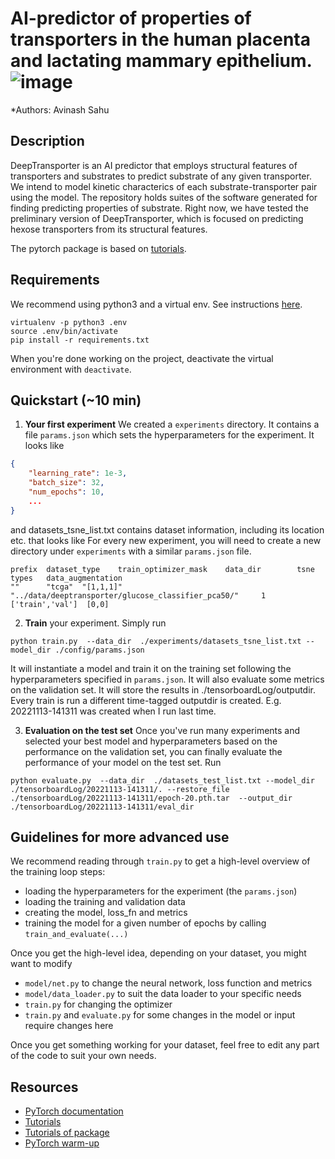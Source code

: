 # AI-predictor of  properties of transporters in the human placenta and lactating mammary epithelium.![image](https://github.com/vinash85/deeptransporter/deeptransporter.prelims.png)
 

*Authors: Avinash Sahu

## Description 

DeepTransporter is an AI predictor that employs structural features of transporters and substrates to predict substrate of any given transporter. We intend to model kinetic characterics of each substrate-transporter pair using the model. 
The repository holds suites of the software generated for finding predicting properties of substrate. Right now, we have tested the preliminary version of DeepTransporter, which is focused on predicting hexose transporters from its structural features. 


The pytorch package is based on [tutorials](https://cs230-stanford.github.io/project-starter-code.html).

## Requirements

We recommend using python3 and a virtual env. See instructions [here](https://cs230-stanford.github.io/project-starter-code.html).

```
virtualenv -p python3 .env
source .env/bin/activate
pip install -r requirements.txt
```

When you're done working on the project, deactivate the virtual environment with `deactivate`.




## Quickstart (~10 min)


1. __Your first experiment__ We created a `experiments` directory. It contains a file `params.json` which sets the hyperparameters for the experiment. It looks like
```json
{
    "learning_rate": 1e-3,
    "batch_size": 32,
    "num_epochs": 10,
    ...
}
```
and  datasets_tsne_list.txt contains dataset information, including its location etc. that looks like 
For every new experiment, you will need to create a new directory under `experiments` with a similar `params.json` file.

```
prefix  dataset_type    train_optimizer_mask    data_dir        tsne    types   data_augmentation
""      "tcga"  "[1,1,1]"       "../data/deeptransporter/glucose_classifier_pca50/"     1 ['train','val']  [0,0]
```


2. __Train__ your experiment. Simply run
```
python train.py  --data_dir  ./experiments/datasets_tsne_list.txt --model_dir ./config/params.json 
```
It will instantiate a model and train it on the training set following the hyperparameters specified in `params.json`. It will also evaluate some metrics on the validation set. It will store the results in  ./tensorboardLog/outputdir.  Every train is run a different time-tagged outputdir is created. E.g. 20221113-141311 was created when I run last time.


3. __Evaluation on the test set__ Once you've run many experiments and selected your best model and hyperparameters based on the performance on the validation set, you can finally evaluate the performance of your model on the test set. Run
```
python evaluate.py  --data_dir  ./datasets_test_list.txt --model_dir ./tensorboardLog/20221113-141311/. --restore_file ./tensorboardLog/20221113-141311/epoch-20.pth.tar  --output_dir ./tensorboardLog/20221113-141311/eval_dir
```


## Guidelines for more advanced use

We recommend reading through `train.py` to get a high-level overview of the training loop steps:
- loading the hyperparameters for the experiment (the `params.json`)
- loading the training and validation data
- creating the model, loss_fn and metrics
- training the model for a given number of epochs by calling `train_and_evaluate(...)`

Once you get the high-level idea, depending on your dataset, you might want to modify
- `model/net.py` to change the neural network, loss function and metrics
- `model/data_loader.py` to suit the data loader to your specific needs
- `train.py` for changing the optimizer
- `train.py` and `evaluate.py` for some changes in the model or input require changes here

Once you get something working for your dataset, feel free to edit any part of the code to suit your own needs.

## Resources

- [PyTorch documentation](http://pytorch.org/docs/0.3.0/)
- [Tutorials](http://pytorch.org/tutorials/)
- [Tutorials of package](https://cs230-stanford.github.io/project-starter-code.html)
- [PyTorch warm-up](https://github.com/jcjohnson/pytorch-examples)

[SIGNS]: https://drive.google.com/file/d/1ufiR6hUKhXoAyiBNsySPkUwlvE_wfEHC/view?usp=sharing
